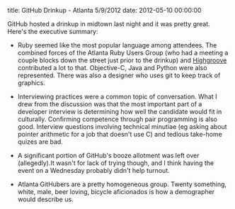 title: GitHub Drinkup - Atlanta 5/9/2012
date: 2012-05-10 00:00:00

GitHub hosted a drinkup in midtown last night and it was pretty great. Here's the executive summary:

* Ruby seemed like the most popular language among attendees. The combined forces of the Atlanta Ruby Users Group (who had a meeting a couple blocks down the street just prior to the drinkup) and [Highgroove](highgroove.com) contributed a lot to that. Objective-C, Java and Python were also represented. There was also a designer who uses git to keep track of graphics.

* Interviewing practices were a common topic of conversation. What I drew from the discussion was that the most important part of a developer interview is determining how well the candidate would fit in culturally. Confirming competence through pair programming is also good. Interview questions involving technical minutiae (eg asking about pointer arithmetic for a job that doesn't use C) and tedious take-home quizes are bad.

* A significant portion of GitHub's booze allotment was left over (allegedly).It wasn't for lack of trying though, and I think having the event on a Wednesday probably didn't help turnout.

* Atlanta GitHubers are a pretty homogeneous group. Twenty something, white, male, beer loving, bicycle aficionados is how a demographer would describe us.

